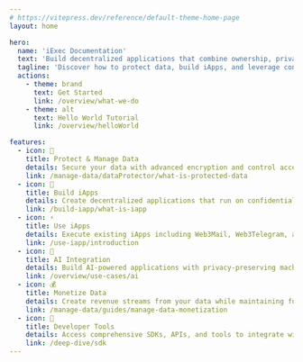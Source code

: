 ```yaml
---
# https://vitepress.dev/reference/default-theme-home-page
layout: home

hero:
  name: 'iExec Documentation'
  text: 'Build decentralized applications that combine ownership, privacy, and monetization.'
  tagline: 'Discover how to protect data, build iApps, and leverage confidential computing on the iExec protocol'
  actions:
    - theme: brand
      text: Get Started
      link: /overview/what-we-do
    - theme: alt
      text: Hello World Tutorial
      link: /overview/helloWorld

features:
  - icon: 🔐
    title: Protect & Manage Data
    details: Secure your data with advanced encryption and control access while maintaining privacy using DataProtector
    link: /manage-data/dataProtector/what-is-protected-data
  - icon: 🤖
    title: Build iApps
    details: Create decentralized applications that run on confidential computing infrastructure with our iApp Generator
    link: /build-iapp/what-is-iapp
  - icon: ⚡
    title: Use iApps
    details: Execute existing iApps including Web3Mail, Web3Telegram, and Oracle Factory for your applications
    link: /use-iapp/introduction
  - icon: 🧠
    title: AI Integration
    details: Build AI-powered applications with privacy-preserving machine learning and confidential computing
    link: /overview/use-cases/ai
  - icon: 💰
    title: Monetize Data
    details: Create revenue streams from your data while maintaining full control and privacy
    link: /manage-data/guides/manage-data-monetization
  - icon: 🔧
    title: Developer Tools
    details: Access comprehensive SDKs, APIs, and tools to integrate with the iExec ecosystem
    link: /deep-dive/sdk
---
```

